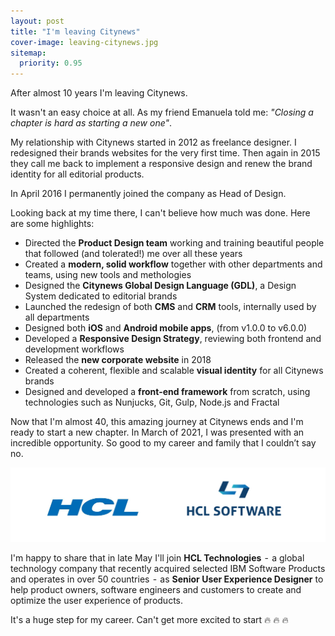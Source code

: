 ```yaml
---
layout: post
title: "I'm leaving Citynews"
cover-image: leaving-citynews.jpg
sitemap:
  priority: 0.95
---
```


After almost 10 years I'm leaving Citynews.

It wasn't an easy choice at all. As my friend Emanuela told me: *"Closing a chapter is hard as starting a new one"*.

My relationship with Citynews started in 2012 as freelance designer. I redesigned their brands websites for the very first time. Then again in 2015 they call me back to implement a responsive design and renew the brand identity for all editorial products.

In April 2016 I permanently joined the company as Head of Design.

Looking back at my time there, I can't believe how much was done. Here are some highlights:

* Directed the **Product Design team** working and training beautiful people that followed (and tolerated!) me over all these years
* Created a **modern, solid workflow** together with other departments and teams, using new tools and methologies
* Designed the **Citynews Global Design Language (GDL)**, a Design System dedicated to editorial brands
* Launched the redesign of both **CMS** and **CRM** tools, internally used by all departments
* Designed both **iOS** and **Android mobile apps**, (from v1.0.0 to v6.0.0)
* Developed a **Responsive Design Strategy**, reviewing both frontend and development workflows
* Released the **new corporate website** in 2018
* Created a coherent, flexible and scalable **visual identity** for all Citynews brands
* Designed and developed a **front-end framework** from scratch, using technologies such as Nunjucks, Git, Gulp, Node.js and Fractal

Now that I'm almost 40, this amazing journey at Citynews ends and I'm ready to start a new chapter. In March of 2021, I was presented with an incredible opportunity. So good to my career and family that I couldn’t say no. 

![](/img/posts/leaving-citynews/hcl-brands.jpg)

I'm happy to share that in late May I'll join **HCL Technologies**  -  a global technology company that recently acquired selected IBM Software Products and operates in over 50 countries  -  as **Senior User Experience Designer** to help product owners, software engineers and customers to create and optimize the user experience of products.

It's a huge step for my career. Can't get more excited to start 🔥 🔥 🔥